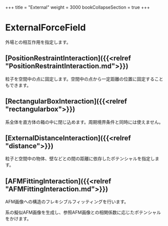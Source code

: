 +++
title = "External"
weight = 3000
bookCollapseSection = true
+++

# ExternalForceField

外場との相互作用を指定します。

## [PositionRestraintInteraction]({{<relref "PositionRestraintInteraction.md">}})

粒子を空間中の点に固定します。空間中の点から一定距離の位置に固定することもできます。

## [RectangularBoxInteraction]({{<relref "rectangularbox">}})

系全体を直方体の箱の中に閉じ込めます。周期境界条件と同時には使えません。

## [ExternalDistanceInteraction]({{<relref "distance">}})

粒子と空間中の物体、壁などとの間の距離に依存したポテンシャルを指定します。

## [AFMFittingInteraction]({{<relref "AFMFittingInteraction.md">}})

AFM画像への構造のフレキシブルフィッティングを行います。

系の擬似AFM画像を生成し、参照AFM画像との相関係数に応じたポテンシャルをかけます。
